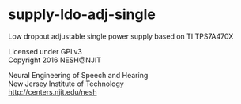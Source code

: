 # supply-ldo-adj-single
Low dropout adjustable single power supply based on TI TPS7A470X

Licensed under GPLv3  
Copyright 2016 NESH@NJIT

Neural Engineering of Speech and Hearing  
New Jersey Institute of Technology  
http://centers.njit.edu/nesh
